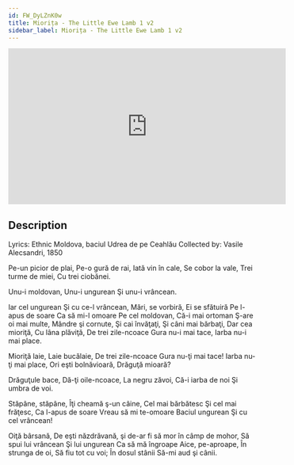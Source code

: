 ```yaml
---
id: FW_DyLZnK0w
title: Miorița - The Little Ewe Lamb 1 v2
sidebar_label: Miorița - The Little Ewe Lamb 1 v2
---
```


<iframe
  width="560"
  height="315"
  src="https://www.youtube.com/embed/FW_DyLZnK0w"
  title="YouTube video player"
  frameborder="0"
  allow="accelerometer; autoplay; clipboard-write; encrypted-media; gyroscope; picture-in-picture; web-share"
  referrerpolicy="strict-origin-when-cross-origin"
  allowfullscreen
></iframe>

## Description

Lyrics: Ethnic Moldova, baciul Udrea de pe Ceahlău
Collected by: Vasile Alecsandri, 1850

Pe-un picior de plai,
Pe-o gură de rai,
Iată vin în cale,
Se cobor la vale,
Trei turme de miei,
Cu trei ciobănei.

Unu-i moldovan,
Unu-i ungurean
Şi unu-i vrâncean.

Iar cel ungurean
Şi cu ce-l vrâncean,
Mări, se vorbiră,
Ei se sfătuiră
Pe l-apus de soare
Ca să mi-l omoare
Pe cel moldovan,
Că-i mai ortoman
Ş-are oi mai multe,
Mândre şi cornute,
Şi cai învăţaţi,
Şi câni mai bărbaţi,
Dar cea mioriţă,
Cu lâna plăviţă,
De trei zile-ncoace
Gura nu-i mai tace,
Iarba nu-i mai place.

Mioriţă laie,
Laie bucălaie,
De trei zile-ncoace
Gura nu-ţi mai tace!
Iarba nu-ţi mai place,
Ori eşti bolnăvioară,
Drăguţă mioară?

Drăguţule bace,
Dă-ţi oile-ncoace,
La negru zăvoi,
Că-i iarba de noi
Şi umbra de voi.

Stăpâne, stăpâne,
Îţi cheamă ş-un câine,
Cel mai bărbătesc
Şi cel mai frăţesc,
Ca l-apus de soare
Vreau să mi te-omoare
Baciul ungurean
Şi cu cel vrâncean!

Oiţă bârsană,
De eşti năzdrăvană,
şi de-ar fi să mor
în câmp de mohor,
Să spui lui vrâncean
Şi lui ungurean
Ca să mă îngroape
Aice, pe-aproape,
În strunga de oi,
Să fiu tot cu voi;
În dosul stânii
Să-mi aud şi cânii.
